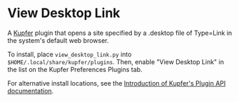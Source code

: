 # View Desktop Link

A [Kupfer](https://github.com/kupferlauncher/kupfer) plugin that opens a site specified by a .desktop file of Type=Link in the system's default web browser.

To install, place `view_desktop_link.py` into `$HOME/.local/share/kupfer/plugins`. Then, enable "View Desktop Link" in the list on the Kupfer Preferences Plugins tab.

For alternative install locations, see the [Introduction of Kupfer's Plugin API documentation](https://github.com/kupferlauncher/kupfer/blob/master/Documentation/PluginAPI.rst#introduction).
